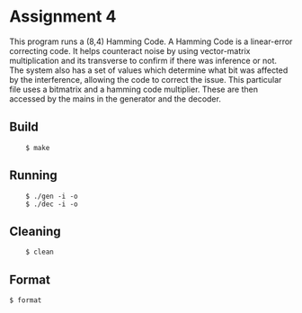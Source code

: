 # Assignment 4

This program runs a (8,4) Hamming Code. A Hamming Code is a linear-error correcting code. It helps counteract noise by using vector-matrix multiplication and its transverse to confirm if there was inference or not. The system also has a set of values which determine what bit was affected by the interference, allowing the code to correct the issue. This particular file uses a bitmatrix and a hamming code multiplier. These are then accessed by the mains in the generator and the decoder.
## Build

        $ make

## Running

        $ ./gen -i -o 
        $ ./dec -i -o 

## Cleaning

        $ clean

## Format
	$ format

